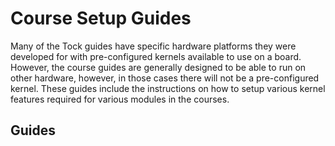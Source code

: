 # Course Setup Guides

Many of the Tock guides have specific hardware platforms they were developed for
with pre-configured kernels available to use on a board. However, the course
guides are generally designed to be able to run on other hardware, however, in
those cases there will not be a pre-configured kernel. These guides include the
instructions on how to setup various kernel features required for various
modules in the courses.

## Guides

<!-- chapter-list -->
